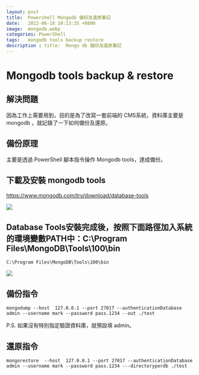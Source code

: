 ```yaml
---
layout: post
title:  Powershell Mongodb 備份及還原筆記
date:   2022-06-18 10:13:35 +0800
image:  mongodb.webp
categories: PowerShell
tags:   mongodb tools backup restore 
description : title:  Mongo db 備份及還原筆記
---
```

# Mongodb tools backup & restore
## 解決問題
因為工作上需要用到，目的是為了改寫一套前端的 CMS系統，資料庫主要是 mongodb ，就記錄了一下如何備份及還原。

## 備份原理
主要是透過 PowerShell 腳本指令操作 Mongodb tools，達成備份。

## 下載及安裝 mongodb tools
https://www.mongodb.com/try/download/database-tools

![](https://i.imgur.com/UhVoPfd.png)


## Database Tools安裝完成後，按照下面路徑加入系統的環境變數PATH中：C:\Program Files\MongoDB\Tools\100\bin
```
C:\Program Files\MongoDB\Tools\100\bin
```
![](https://i.imgur.com/Mjk8dxs.png)


## 備份指令
```
mongodump --host  127.0.0.1 --port 27017 --authenticationDatabase admin --username mark --password pass.1234 --out ./test
```
P.S. 如果沒有特別指定驗證資料庫，就預設填 admin。

## 還原指令
```
mongorestore  --host  127.0.0.1 --port 27017 --authenticationDatabase admin --username mark --password pass.1234 ---directoryperdb ./test
```